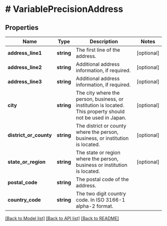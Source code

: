# # VariablePrecisionAddress

## Properties

Name | Type | Description | Notes
------------ | ------------- | ------------- | -------------
**address_line1** | **string** | The first line of the address. | [optional]
**address_line2** | **string** | Additional address information, if required. | [optional]
**address_line3** | **string** | Additional address information, if required. | [optional]
**city** | **string** | The city where the person, business, or institution is located. This property should not be used in Japan. | [optional]
**district_or_county** | **string** | The district or county where the person, business, or institution is located. | [optional]
**state_or_region** | **string** | The state or region where the person, business or institution is located. | [optional]
**postal_code** | **string** | The postal code of the address. |
**country_code** | **string** | The two digit country code. In ISO 3166-1 alpha-2 format. |

[[Back to Model list]](../../README.md#models) [[Back to API list]](../../README.md#endpoints) [[Back to README]](../../README.md)
